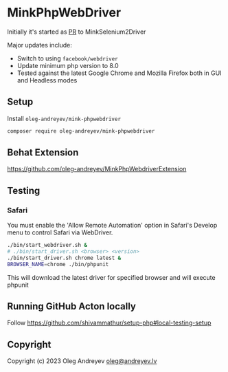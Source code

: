 MinkPhpWebDriver
=================================

Initially it's started as [PR](https://github.com/minkphp/MinkSelenium2Driver/pull/304) to MinkSelenium2Driver

Major updates include:
 - Switch to using `facebook/webdriver`
 - Update minimum php version to 8.0
 - Tested against the latest Google Chrome and Mozilla Firefox both in GUI and Headless modes

## Setup

Install `oleg-andreyev/mink-phpwebdriver`
```bash
composer require oleg-andreyev/mink-phpwebdriver
```

## Behat Extension 
https://github.com/oleg-andreyev/MinkPhpWebdriverExtension

## Testing

### Safari
You must enable the 'Allow Remote Automation' option in Safari's Develop menu to control Safari via WebDriver.

```bash
./bin/start_webdriver.sh &
# ./bin/start_driver.sh <browser> <version>
./bin/start_driver.sh chrome latest &
BROWSER_NAME=chrome ./bin/phpunit
```

This will download the latest driver for specified browser and will execute phpunit

## Running GitHub Acton locally
Follow https://github.com/shivammathur/setup-php#local-testing-setup

## Copyright

Copyright (c) 2023 Oleg Andreyev <oleg@andreyev.lv>

